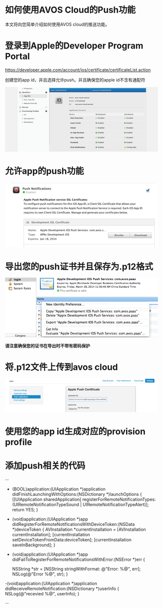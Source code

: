 # 如何使用AVOS  Cloud的Push功能

本文将向您简单介绍如何使用AVOS cloud的推送功能。


# 登录到Apple的Developer Program Portal

https://developer.apple.com/account/ios/certificate/certificateList.action


创建您的app id，并且选择允许push。并且确保您的apple id不含有通配符

![Apple Developer Program Portal](images/push-apple-developer-port.png)

# 允许app的push功能

![Enable push](images/enable-push.png)

# 导出您的push证书并且保存为.p12格式 

![Export push certification](images/export-certification.png)

**请注意确保您的证书在导出时不带有密码保护**

# 将.p12文件上传到avos cloud

![upload push certification](images/upload-push-certifcation.png)

# 使用您的app id生成对应的provision profile

# 添加push相关的代码

···
- (BOOL)application:(UIApplication *)application didFinishLaunchingWithOptions:(NSDictionary *)launchOptions {
    [[UIApplication sharedApplication] registerForRemoteNotificationTypes:
     (UIRemoteNotificationTypeSound | UIRemoteNotificationTypeAlert)];
    return YES;
}

- (void)application:(UIApplication *)app didRegisterForRemoteNotificationsWithDeviceToken:(NSData *)deviceToken {
    AVInstallation *currentInstallation = [AVInstallation currentInstallation];
    [currentInstallation setDeviceTokenFromData:deviceToken];
    [currentInstallation saveInBackground];
}

- (void)application:(UIApplication *)app didFailToRegisterForRemoteNotificationsWithError:(NSError *)err {
    
    NSString *str = [NSString stringWithFormat: @"Error: %@", err];
    NSLog(@"Error %@", str);
}

-(void)application:(UIApplication *)application didReceiveRemoteNotification:(NSDictionary *)userInfo
{
    NSLog(@"recevied %@", userInfo);
}

···

